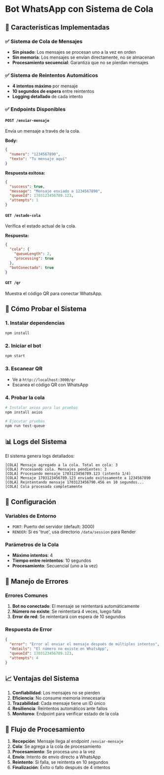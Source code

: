 # Bot WhatsApp con Sistema de Cola

## 🚀 Características Implementadas

### ✅ Sistema de Cola de Mensajes
- **Sin pisado**: Los mensajes se procesan uno a la vez en orden
- **Sin memoria**: Los mensajes se envían directamente, no se almacenan
- **Procesamiento secuencial**: Garantiza que no se pierdan mensajes

### ✅ Sistema de Reintentos Automáticos
- **4 intentos máximo** por mensaje
- **10 segundos de espera** entre reintentos
- **Logging detallado** de cada intento

### ✅ Endpoints Disponibles

#### `POST /enviar-mensaje`
Envía un mensaje a través de la cola.

**Body:**
```json
{
  "numero": "1234567890",
  "texto": "Tu mensaje aquí"
}
```

**Respuesta exitosa:**
```json
{
  "success": true,
  "message": "Mensaje enviado a 1234567890",
  "queueId": 1703123456789.123,
  "attempts": 1
}
```

#### `GET /estado-cola`
Verifica el estado actual de la cola.

**Respuesta:**
```json
{
  "cola": {
    "queueLength": 2,
    "processing": true
  },
  "botConectado": true
}
```

#### `GET /qr`
Muestra el código QR para conectar WhatsApp.

## 🧪 Cómo Probar el Sistema

### 1. Instalar dependencias
```bash
npm install
```

### 2. Iniciar el bot
```bash
npm start
```

### 3. Escanear QR
- Ve a `http://localhost:3000/qr`
- Escanea el código QR con WhatsApp

### 4. Probar la cola
```bash
# Instalar axios para las pruebas
npm install axios

# Ejecutar pruebas
npm run test-queue
```

## 📊 Logs del Sistema

El sistema genera logs detallados:

```
[COLA] Mensaje agregado a la cola. Total en cola: 3
[COLA] Procesando cola. Mensajes pendientes: 3
[COLA] Procesando mensaje 1703123456789.123 (intento 1/4)
[COLA] Mensaje 1703123456789.123 enviado exitosamente a 1234567890
[COLA] Reintentando mensaje 1703123456790.456 en 10 segundos...
[COLA] Cola procesada completamente
```

## 🔧 Configuración

### Variables de Entorno
- `PORT`: Puerto del servidor (default: 3000)
- `RENDER`: Si es 'true', usa directorio `/data/session` para Render

### Parámetros de la Cola
- **Máximo intentos**: 4
- **Tiempo entre reintentos**: 10 segundos
- **Procesamiento**: Secuencial (uno a la vez)

## 🚨 Manejo de Errores

### Errores Comunes
1. **Bot no conectado**: El mensaje se reintentará automáticamente
2. **Número no existe**: Se reintentará 4 veces, luego falla
3. **Error de red**: Se reintentará con espera de 10 segundos

### Respuesta de Error
```json
{
  "error": "Error al enviar el mensaje después de múltiples intentos",
  "details": "El número no existe en WhatsApp",
  "queueId": 1703123456789.123,
  "attempts": 4
}
```

## 📈 Ventajas del Sistema

1. **Confiabilidad**: Los mensajes no se pierden
2. **Eficiencia**: No consume memoria innecesaria
3. **Trazabilidad**: Cada mensaje tiene un ID único
4. **Resiliencia**: Reintentos automáticos ante fallos
5. **Monitoreo**: Endpoint para verificar estado de la cola

## 🔄 Flujo de Procesamiento

1. **Recepción**: Mensaje llega al endpoint `/enviar-mensaje`
2. **Cola**: Se agrega a la cola de procesamiento
3. **Procesamiento**: Se procesa uno a la vez
4. **Envío**: Intento de envío directo a WhatsApp
5. **Reintento**: Si falla, se reintenta en 10 segundos
6. **Finalización**: Éxito o fallo después de 4 intentos
